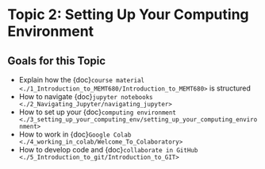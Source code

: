 # Topic 2: Setting Up Your Computing Environment

## Goals for this Topic
* Explain how the {doc}`course material  <./1_Introduction_to_MEMT680/Introduction_to_MEMT680>` is structured
* How to navigate {doc}`jupyter notebooks <./2_Navigating_Jupyter/navigating_jupyter>`
* How to set up your {doc}`computing environment <./3_setting_up_your_computing_env/setting_up_your_computing_environment>`
* How to work in {doc}`Google Colab <./4_working_in_colab/Welcome_To_Colaboratory>`
* How to develop code and {doc}`collaborate in GitHub <./5_Introduction_to_git/Introduction_to_GIT>` 